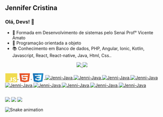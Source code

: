 ## Jennifer Cristina
### Olá, Devs! 👋

- 🎒 Formada em Desenvolvimento de sistemas pelo Senai Prof° Vicente Amato
- 🌱 Programação orientada a objeto
- 📚 Conhecimento em Banco de dados, PHP, Angular, Ionic, Kotlin, Javascript, React, React-native, Java, Html, Css..

<div align="center">
  <a href="https://github.com/jennifer-cristina">
  <img height="180em" src="https://github-readme-stats.vercel.app/api?username=jennifer-cristina&show_icons=true&theme=graywhite&include_all_commits=true&count_private=true"/>
  <img height="180em" src="https://github-readme-stats.vercel.app/api/top-langs/?username=jennifer-cristina&layout=compact&langs_count=7&theme=graywhite"/>
</div>

<div style="display: inline_block"><br>
  <img align="center" alt="Jenni-Js" height="30" width="40" src="https://raw.githubusercontent.com/devicons/devicon/master/icons/javascript/javascript-plain.svg">
  <img align="center" alt="Jenni-HTML" height="30" width="40" src="https://raw.githubusercontent.com/devicons/devicon/master/icons/html5/html5-original.svg">
  <img align="center" alt="Jenni-CSS" height="30" width="40" src="https://raw.githubusercontent.com/devicons/devicon/master/icons/css3/css3-original.svg">
  <img align="center" alt="Jenni-Java" height="30" width="40" src="https://img.icons8.com/color/48/000000/java-coffee-cup-logo--v2.png"/>
  <img align="center" alt="Jenni-Java" height="30" width="40" src="https://img.icons8.com/dusk/64/000000/php-logo.png"/>
  <img align="center" alt="Jenni-Java" height="30" width="40" src="https://cdn.jsdelivr.net/gh/devicons/devicon/icons/kotlin/kotlin-original.svg" />
  <img align="center" alt="Jenni-Java" height="30" width="40" src="https://cdn.jsdelivr.net/gh/devicons/devicon/icons/react/react-original.svg" />
  <img align="center" alt="Jenni-Java" height="30" width="40" src="https://cdn.jsdelivr.net/gh/devicons/devicon/icons/react/react-original.svg" />
  <img align="center" alt="Jenni-Java" height="30" width="40" src="https://cdn.jsdelivr.net/gh/devicons/devicon@latest/icons/vuejs/vuejs-original.svg" />
  <img align="center" alt="Jenni-Java" height="30" width="40" src="https://cdn.jsdelivr.net/gh/devicons/devicon@latest/icons/jquery/jquery-original.svg" />
  <img align="center" alt="Jenni-Java" height="30" width="40" src="https://cdn.jsdelivr.net/gh/devicons/devicon@latest/icons/laravel/laravel-original.svg" />
  <img align="center" alt="Jenni-Java" height="30" width="40" src="https://cdn.jsdelivr.net/gh/devicons/devicon@latest/icons/angularjs/angularjs-original.svg" />
</div>

##
  
<div>
 <a href="https://discord.com/channels/@me" target="_blank"><img src="https://img.shields.io/badge/Discord-7289DA?style=for-the-badge&logo=discord&logoColor=white" target="_blank"></a> 
  <a href = https://mail.google.com/mail/u/1/#inbox"><img src="https://img.shields.io/badge/-Gmail-%23333?style=for-the-badge&logo=gmail&logoColor=white" target="_blank"></a>
  <a href="https://www.linkedin.com/in/jennifer-cristina-221437207/" target="_blank"><img src="https://img.shields.io/badge/-LinkedIn-%230077B5?style=for-the-badge&logo=linkedin&logoColor=white" target="_blank"></a> 
 
![Snake animation](https://github.com/Jennifer-Cristina/Jennifer-Cristina/blob/output/github-contribution-grid-snake.svg)

</div>
  
##



